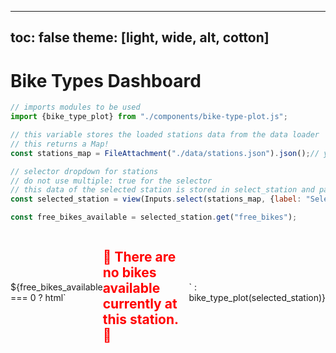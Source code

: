 <!-- PROVIDED: This controls the theme of the page! [OPTIONAL] Feel free to change and play around with the theme to find one you like for this page! -->
<!-- HINT: Reference the documentation given in the instructions! -->
---
toc: false
theme: [light, wide, alt, cotton]
---



<!-- PROVIDED: Header/Page Title -->
# Bike Types Dashboard



<!-- PROVIDED Code: Imports the component used for this page's visualization. -->

```js
// imports modules to be used
import {bike_type_plot} from "./components/bike-type-plot.js";
```



<!-- CHALLENGE 4.1 -->
<!-- YOUR TURN: Add code to load the data from stations.json.js-->
<!-- HINT: Use a FileAttachment like we did in Lab 2: Observable Dashboard! -->
<!-- Imports the data from the stations data loader -->
```js
// this variable stores the loaded stations data from the data loader
// this returns a Map!
const stations_map = FileAttachment("./data/stations.json").json();// your code here
```


<!-- CHALLENGE 4.2 -->
<!-- YOUR TURN: Add code to create a dropdown/selector for all the stations in the network -->
<!-- HINT: Reference the documentation given in the instructions! -->
```js
// selector dropdown for stations
// do not use multiple: true for the selector
// this data of the selected station is stored in select_station and passed into bike-type-plot.js component for visualization!
const selected_station = view(Inputs.select(stations_map, {label: "Select a Station", multiple: false}));// your code here
```



<!-- PROVIDED code: Displays the visualization you made in bike-type-plot.js.-->

```js
const free_bikes_available = selected_station.get("free_bikes");
```

<div class="grid grid-cols-1">
  <div class="card" style="display: flex; justify-content: center; align-items: center;">
  <!-- conditionally displays a message or a visualization depending on bike availability at selected station -->
    ${free_bikes_available === 0 
      ? html`<h2 style="color: red;"> 🚫 There are no bikes available currently at this station. 🚫</h2>`
      : bike_type_plot(selected_station)}

  </div>
</div>